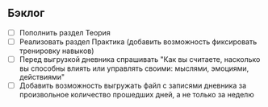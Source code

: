 ## Бэклог

- [ ] Пополнить раздел Теория
- [ ] Реализовать раздел Практика (добавить возможность фиксировать тренировку навыков)
- [ ] Перед выгрузкой дневника спрашивать "Как вы считаете, насколько вы способны влиять или управлять своими: мыслями, эмоциями, действиями"
- [ ] Добавить возможность выгружать файл с записями дневника за произвольное количество прошедших дней, а не только за неделю
